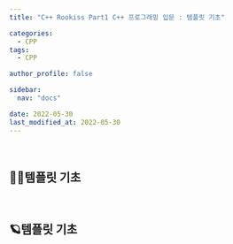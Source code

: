 ```yaml
---
title: "C++ Rookiss Part1 C++ 프로그래밍 입문 : 템플릿 기초"

categories:
  - CPP
tags:
  - CPP

author_profile: false

sidebar:
  nav: "docs"

date: 2022-05-30
last_modified_at: 2022-05-30
---
```


<br>

## 🙇‍♀️템플릿 기초


<br>


## 🪐템플릿 기초